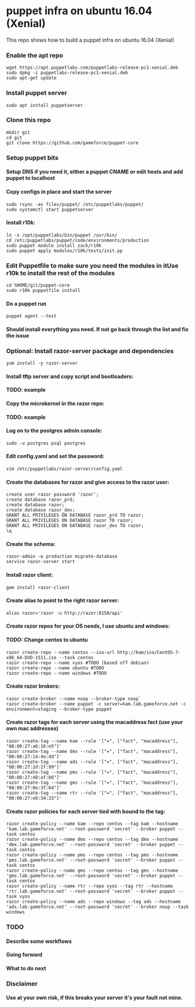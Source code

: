 # puppet infra on ubuntu 16.04 (Xenial)
This repo shows how to build a puppet infra on ubuntu 16.04 (Xenial)

### Enable the apt repo
``` 
wget https://apt.puppetlabs.com/puppetlabs-release-pc1-xenial.deb
sudo dpkg -i puppetlabs-release-pc1-xenial.deb
sudo apt-get update
```

### Install puppet server
```
sudo apt install puppetserver
```

### Clone this repo
```
mkdir git
cd git
git clone https://github.com/gameforce/puppet-core
```

### Setup puppet bits
#### Setup DNS if you need it, either a puppet CNAME or edit hosts and add puppet to localhost
#### Copy configs in place and start the server
```
sudo rsync -av files/puppet/ /etc/puppetlabs/puppet/
sudo systemctl start puppetserver
```

#### Install r10k:
```
ln -s /opt/puppetlabs/bin/puppet /usr/bin/
cd /etc/puppetlabs/puppet/code/environments/production
sudo puppet module install zack/r10k
sudo puppet apply modules/r10k/tests/init.pp
```

### Edit Puppetfile to make sure you need the modules in itUse r10k to install the rest of the modules
```
cd %HOME/git/puppet-core
sudo r10k puppetfile install
```
#### Do a puppet run
```
puppet agent --test
```
#### Should install everything you need. If not go back through the list and fix the issue


### Optional: Install razor-server package and dependencies
```
yum install -y razor-server
```
#### Install tftp server and copy script and bootloaders:
#### TODO: example
#### Copy the microkernel in the razor repo:
#### TODO: example
#### Log on to the postgres admin console:
```
sudo -u postgres psql postgres
```
#### Edit config.yaml and set the password:
```
vim /etc/puppetlabs/razor-server/config.yaml
```
#### Create the databases for razor and give access to the razor user:
```
create user razor password 'razor';
create database razor_prd;
create database razor;
create database razor_dev;
GRANT ALL PRIVILEGES ON DATABASE razor_prd TO razor;
GRANT ALL PRIVILEGES ON DATABASE razor TO razor;
GRANT ALL PRIVILEGES ON DATABASE razor_dev TO razor;
\q
```
#### Create the schema:
```
razor-admin -e production migrate-database
service razor-server start
```
#### Install razor client:
```
gem install razor-client
```

#### Create alias to point to the right razor server:
```
alias razor='razor -u http://razor:8150/api'
```
#### Create razor repos for your OS needs, I use ubuntu and windows:
#### TODO: Change centos to ubuntu
```
razor create-repo --name centos --iso-url http://kam/iso/CentOS-7-x86_64-DVD-1511.iso --task centos
razor create-repo --name vyos #TODO (based off debian)
razor create-repo --name ubuntu #TODO
razor create-repo --name windows #TODO
```
#### Create razor brokers:
```
razor create-broker --name noop --broker-type noop`
razor create-broker --name puppet -c server=kam.lab.gameforce.net -c environment=staging --broker-type puppet
```
#### Create razor tags for each server using the macaddress fact (use your own mac addresses)
```
razor create-tag --name kam --rule '["=", ["fact", "macaddress"], "08:00:27:a6:16:e5"]'
razor create-tag --name dmx --rule '["=", ["fact", "macaddress"], "08:00:27:14:4e:dd"]'
razor create-tag --name ads --rule '["=", ["fact", "macaddress"], "08:00:27:2d:2f:99"]'
razor create-tag --name pms --rule '["=", ["fact", "macaddress"], "08:00:27:d8:af:b6"]'
razor create-tag --name gms --rule '["=", ["fact", "macaddress"], "08:00:27:0e:3f:64"]'
razor create-tag --name rtr --rule '["=", ["fact", "macaddress"], "08:00:27:e6:34:33"]'
```
#### Create razor policies for each server tied with bound to the tag:
```
razor create-policy --name kam --repo centos --tag kam --hostname 'kam.lab.gameforce.net' --root-password 'secret' --broker puppet --task centos
razor create-policy --name dmx --repo centos --tag dmx --hostname 'dmx.lab.gameforce.net' --root-password 'secret' --broker puppet --task centos
razor create-policy --name pms --repo centos --tag pms --hostname 'pms.lab.gameforce.net' --root-password 'secret' --broker puppet --task centos
razor create-policy --name gms --repo centos --tag gms --hostname 'gms.lab.gameforce.net' --root-password 'secret' --broker puppet --task centos
razor create-policy --name rtr --repo vyos --tag rtr --hostname 'rtr.lab.gameforce.net' --root-password 'secret' --broker puppet --task vyos
razor create-policy --name ads --repo windows --tag ads --hostname 'ads.lab.gameforce.net' --root-password 'secret' --broker noop --task windows
```
### TODO
#### Describe some workflows
#### Going forward
#### What to do next

### Disclaimer
#### Use at your own risk, if this breaks your server it's your fault not mine.

